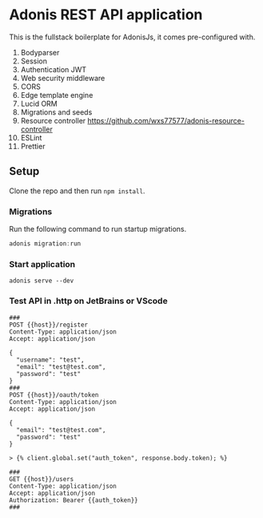 # Adonis REST API application

This is the fullstack boilerplate for AdonisJs, it comes pre-configured with.

1. Bodyparser
2. Session
3. Authentication JWT
4. Web security middleware
5. CORS
6. Edge template engine
7. Lucid ORM
8. Migrations and seeds
9. Resource controller https://github.com/wxs77577/adonis-resource-controller
10. ESLint
11. Prettier

## Setup

Clone the repo and then run `npm install`.


### Migrations

Run the following command to run startup migrations.

```js
adonis migration:run
```

### Start application
`adonis serve --dev`

### Test API in .http on JetBrains or VScode

```
###
POST {{host}}/register
Content-Type: application/json
Accept: application/json

{
  "username": "test",
  "email": "test@test.com",
  "password": "test"
}
###
POST {{host}}/oauth/token
Content-Type: application/json
Accept: application/json

{
  "email": "test@test.com",
  "password": "test"
}

> {% client.global.set("auth_token", response.body.token); %}

###
GET {{host}}/users
Content-Type: application/json
Accept: application/json
Authorization: Bearer {{auth_token}}
###
```
